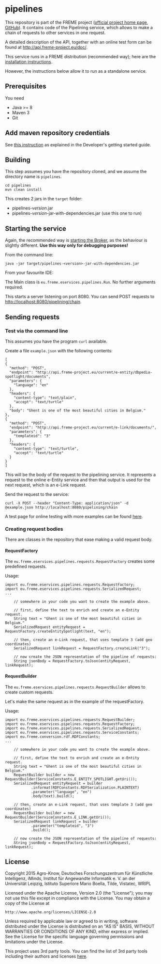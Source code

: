 # pipelines

This repository is part of the FREME project ([official project home page](http://www.freme-project.eu/), [GitHub](https://github.com/freme-project)).
It contains code of the Pipelining service, which allows to make a chain of requests to other services in one request.

A detailed description of the API, together with an online test form can be found at <http://api.freme-project.eu/doc/>.

This service runs in a FREME distribution (recommended way); here are the [installation instructions](https://github.com/freme-project/technical-discussion/wiki/Developers-getting-started-guide).

However, the instructions below allow it to run as a standalone service.

## Prerequisites
You need

* Java >= 8
* Maven 3
* Git

## Add maven repository credentials
See [this instruction](https://github.com/freme-project/technical-discussion/wiki/Developers-getting-started-guide#add-maven-repository-credentials)
as explained in the Developer's getting started guide.

## Building
This step assumes you have the repository cloned, and we assume the directory name is `pipelines`.

	cd pipelines
	mvn clean install

This creates 2 jars in the `target` folder:

* pipelines-*version*.jar
* pipelines-*version*-jar-with-dependencies.jar (use this one to run)

## Starting the service

Again, the recommended way is [starting the Broker](https://github.com/freme-project/technical-discussion/wiki/Developers-getting-started-guide),
as the behaviour is slightly different. **Use this way only for debugging purposes!**

From the command line:

	java -jar target/pipelines-<version>-jar-with-dependencies.jar

From your favourite IDE:

The Main class is `eu.freme.eservices.pipelines.Run`. No further arguments required.

This starts a server listening on port 8080. You can send POST requests to
<http://localhost:8080/pipelining/chain>.

## Sending requests

### Test via the command line
This assumes you have the program `curl` available.

Create a file `example.json` with the following contents:

```
[
{
  "method": "POST",
  "endpoint": "http://api.freme-project.eu/current/e-entity/dbpedia-spotlight/documents",
  "parameters": {
    "language": "en"
  },
  "headers": {
    "content-type": "text/plain",
    "accept": "text/turtle"
  },
  "body": "Ghent is one of the most beautiful cities in Belgium."
},
{
  "method": "POST",
  "endpoint": "http://api.freme-project.eu/current/e-link/documents/",
  "parameters": {
    "templateid": "3"
  },
  "headers": {
    "content-type": "text/turtle",
    "accept": "text/turtle"
  }
}
]
```

This will be the body of the request to the pipelining service. It represents a
request to the online e-Entity service and then that output is used for the next
request, which is an e-Link request.

Send the request to the service:

	curl -X POST --header "Content-Type: application/json" -d @example.json http://localhost:8080/pipelining/chain

A test page for online testing with more examples can be found [here](http://api.freme-project.eu/doc/0.3/pipelining/post_pipelining_chain).

### Creating request bodies

There are classes in the repository that ease making a valid request body.

#### RequestFactory

The `eu.freme.eservices.pipelines.requests.RequestFactory` creates some predefined requests.

Usage:

	import eu.freme.eservices.pipelines.requests.RequestFactory;
	import eu.freme.eservices.pipelines.requests.SerializedRequest;
	...
	
		// somewhere in your code you want to create the example above.
		
		// first, define the text to enrich and create an e-Entity request.
		String text = "Ghent is one of the most beautiful cities in Belgium."
		SerializedRequest entityRequest = RequestFactory.createEntitySpotlight(text, "en");
		
		// then, create an e-Link request, that uses template 3 (add geo coordinates)
		SerializedRequest linkRequest = RequestFactory.createLink("3");
		
		// now create the JSON representation of the pipeline of requests:
		String jsonBody = RequestFactory.toJson(entityRequest, linkRequest);

#### RequestBuilder

The `eu.freme.eservices.pipelines.requests.RequestBuilder` allows to create custom requests.

Let's make the same request as in the example of the requestFactory.

Usage:

	import eu.freme.eservices.pipelines.requests.RequestBuilder;
	import eu.freme.eservices.pipelines.requests.RequestFactory;
	import eu.freme.eservices.pipelines.requests.SerializedRequest;
	import eu.freme.eservices.pipelines.requests.ServiceConstants;
	import eu.freme.conversion.rdf.RDFConstants;
	...
	
		// somewhere in your code you want to create the example above.
		
		// first, define the text to enrich and create an e-Entity request.
		String text = "Ghent is one of the most beautiful cities in Belgium."
		RequestBuilder builder = new RequestBuilder(ServiceConstants.E_ENTITY_SPOTLIGHT.getUri());
		SerializedRequest entityRequest = builder
				.informat(RDFConstants.RDFSerialization.PLAINTEXT)
				.parameter("language", "en")
				.body(text).build();
		
		// then, create an e-Link request, that uses template 3 (add geo coordinates)
		RequestBuilder builder = new RequestBuilder(ServiceConstants.E_LINK.getUri());
		SerializedRequest linkRequest = builder
				.parameter("templateid", "3")
				.build();
		
		// now create the JSON representation of the pipeline of requests:
		String jsonBody = RequestFactory.toJson(entityRequest, linkRequest);

## License

Copyright 2015 Agro-Know, Deutsches Forschungszentrum für Künstliche Intelligenz, iMinds,
Institut für Angewandte Informatik e. V. an der Universität Leipzig,
Istituto Superiore Mario Boella, Tilde, Vistatec, WRIPL

Licensed under the Apache License, Version 2.0 (the "License");
you may not use this file except in compliance with the License.
You may obtain a copy of the License at

    http://www.apache.org/licenses/LICENSE-2.0

Unless required by applicable law or agreed to in writing, software
distributed under the License is distributed on an "AS IS" BASIS,
WITHOUT WARRANTIES OR CONDITIONS OF ANY KIND, either express or implied.
See the License for the specific language governing permissions and
limitations under the License.

This project uses 3rd party tools. You can find the list of 3rd party tools including their authors and licenses [here](LICENSE-3RD-PARTY).
